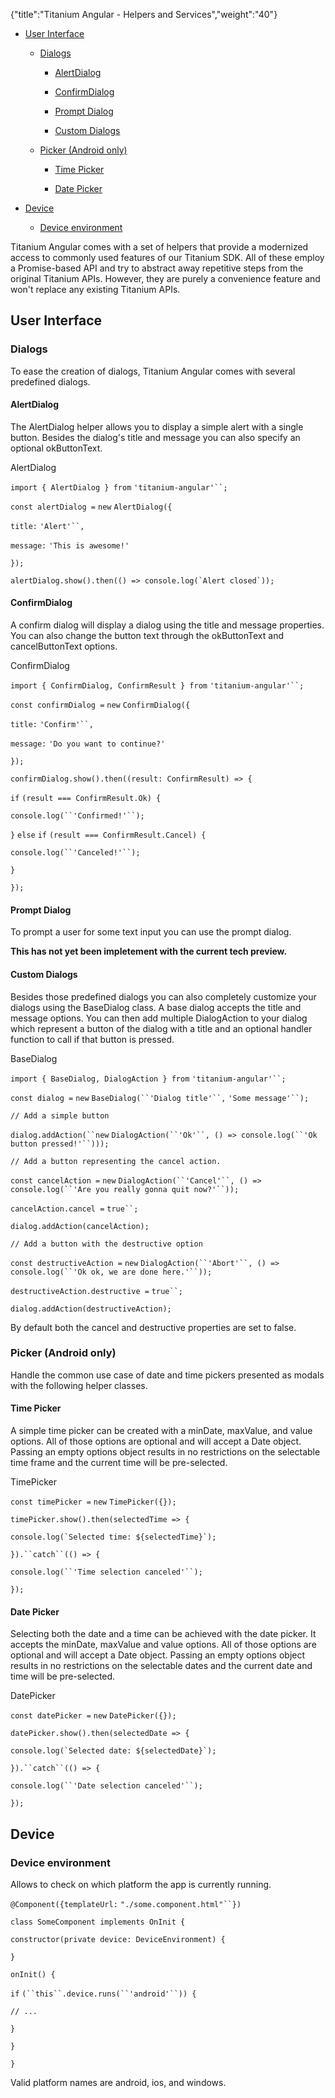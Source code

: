 {"title":"Titanium Angular - Helpers and Services","weight":"40"}

* [User Interface](#UserInterface)

  * [Dialogs](#Dialogs)

    * [AlertDialog](#AlertDialog)

    * [ConfirmDialog](#ConfirmDialog)

    * [Prompt Dialog](#PromptDialog)

    * [Custom Dialogs](#CustomDialogs)

  * [Picker (Android only)](#Picker(Androidonly))

    * [Time Picker](#TimePicker)

    * [Date Picker](#DatePicker)

* [Device](#Device)

  * [Device environment](#Deviceenvironment)


Titanium Angular comes with a set of helpers that provide a modernized access to commonly used features of our Titanium SDK. All of these employ a Promise-based API and try to abstract away repetitive steps from the original Titanium APIs. However, they are purely a convenience feature and won't replace any existing Titanium APIs.

## User Interface

### Dialogs

To ease the creation of dialogs, Titanium Angular comes with several predefined dialogs.

#### AlertDialog

The AlertDialog helper allows you to display a simple alert with a single button. Besides the dialog's title and message you can also specify an optional okButtonText.

AlertDialog

`import { AlertDialog } from` `'titanium-angular'``;`

`const alertDialog =` `new` `AlertDialog({`

`title:` `'Alert'``,`

`message:` `'This is awesome!'`

`});`

``alertDialog.show().then(() => console.log(`Alert closed`));``

#### ConfirmDialog

A confirm dialog will display a dialog using the title and message properties. You can also change the button text through the okButtonText and cancelButtonText options.

ConfirmDialog

`import { ConfirmDialog, ConfirmResult } from` `'titanium-angular'``;`

`const confirmDialog =` `new` `ConfirmDialog({`

`title:` `'Confirm'``,`

`message:` `'Do you want to continue?'`

`});`

`confirmDialog.show().then((result: ConfirmResult) => {`

`if` `(result === ConfirmResult.Ok) {`

`console.log(``'Confirmed!'``);`

`}` `else`  `if` `(result === ConfirmResult.Cancel) {`

`console.log(``'Canceled!'``);`

`}`

`});`

#### Prompt Dialog

To prompt a user for some text input you can use the prompt dialog.

**This has not yet been impletement with the current tech preview.**

#### Custom Dialogs

Besides those predefined dialogs you can also completely customize your dialogs using the BaseDialog class. A base dialog accepts the title and message options. You can then add multiple DialogAction to your dialog which represent a button of the dialog with a title and an optional handler function to call if that button is pressed.

BaseDialog

`import { BaseDialog, DialogAction } from` `'titanium-angular'``;`

`const dialog =` `new` `BaseDialog(``'Dialog title'``,` `'Some message'``);`

`// Add a simple button`

`dialog.addAction(``new` `DialogAction(``'Ok'``, () => console.log(``'Ok button pressed!'``)));`

`// Add a button representing the cancel action.`

`const cancelAction =` `new` `DialogAction(``'Cancel'``, () => console.log(``'Are you really gonna quit now?'``));`

`cancelAction.cancel =` `true``;`

`dialog.addAction(cancelAction);`

`// Add a button with the destructive option`

`const destructiveAction =` `new` `DialogAction(``'Abort'``, () => console.log(``'Ok ok, we are done here.'``));`

`destructiveAction.destructive =` `true``;`

`dialog.addAction(destructiveAction);`

By default both the cancel and destructive properties are set to false.

### Picker (Android only)

Handle the common use case of date and time pickers presented as modals with the following helper classes.

#### Time Picker

A simple time picker can be created with a minDate, maxValue, and value options. All of those options are optional and will accept a Date object. Passing an empty options object results in no restrictions on the selectable time frame and the current time will be pre-selected.

TimePicker

`const timePicker =` `new` `TimePicker({});`

`timePicker.show().then(selectedTime => {`

``console.log(`Selected time: ${selectedTime}`);``

`}).``catch``(() => {`

`console.log(``'Time selection canceled'``);`

`});`

#### Date Picker

Selecting both the date and a time can be achieved with the date picker. It accepts the minDate, maxValue and value options. All of those options are optional and will accept a Date object. Passing an empty options object results in no restrictions on the selectable dates and the current date and time will be pre-selected.

DatePicker

`const datePicker =` `new` `DatePicker({});`

`datePicker.show().then(selectedDate => {`

``console.log(`Selected date: ${selectedDate}`);``

`}).``catch``(() => {`

`console.log(``'Date selection canceled'``);`

`});`

## Device

### Device environment

Allows to check on which platform the app is currently running.

`@Component({templateUrl:` `"./some.component.html"``})`

`class SomeComponent implements OnInit {`

`constructor(private device: DeviceEnvironment) {`

`}`

`onInit() {`

`if` `(``this``.device.runs(``'android'``)) {`

`// ...`

`}`

`}`

`}`

Valid platform names are android, ios, and windows.

